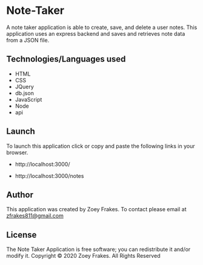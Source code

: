 # Note-Taker
A note taker application is able to create, save, and delete a user notes. This application uses an express backend and saves and retrieves note data from a JSON file.

## Technologies/Languages used

* HTML
* CSS
* JQuery
* db.json
* JavaScript
* Node
* api
 
## Launch
To launch this application click or copy and paste the following links in your browser.

* http://localhost:3000/

* http://localhost:3000/notes

## Author
This application was created by Zoey Frakes. To contact please email at zfrakes811@gmail.com

## License
The Note Taker Application is free software; you can redistribute it and/or modify it. Copyright © 2020 Zoey Frakes. All Rights Reserved